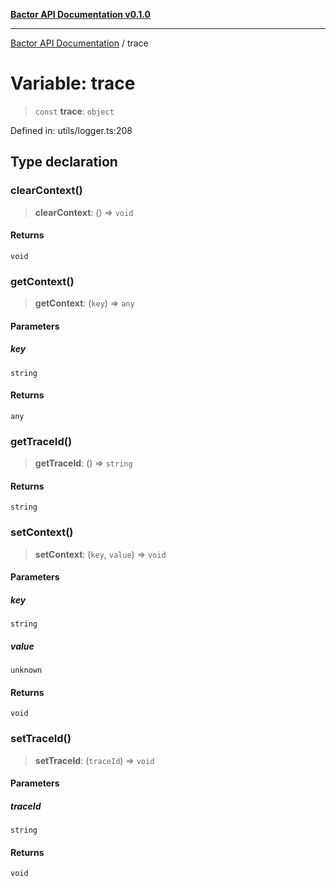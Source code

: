 [**Bactor API Documentation v0.1.0**](../README.md)

***

[Bactor API Documentation](../globals.md) / trace

# Variable: trace

> `const` **trace**: `object`

Defined in: utils/logger.ts:208

## Type declaration

### clearContext()

> **clearContext**: () => `void`

#### Returns

`void`

### getContext()

> **getContext**: (`key`) => `any`

#### Parameters

##### key

`string`

#### Returns

`any`

### getTraceId()

> **getTraceId**: () => `string`

#### Returns

`string`

### setContext()

> **setContext**: (`key`, `value`) => `void`

#### Parameters

##### key

`string`

##### value

`unknown`

#### Returns

`void`

### setTraceId()

> **setTraceId**: (`traceId`) => `void`

#### Parameters

##### traceId

`string`

#### Returns

`void`
